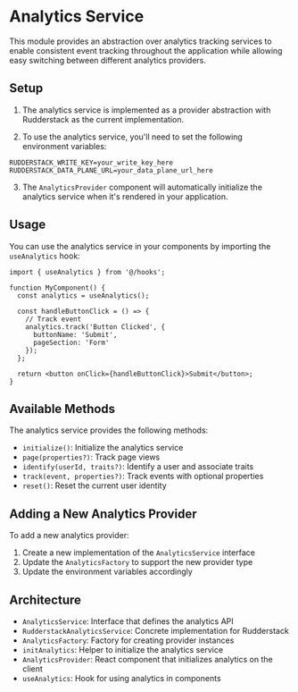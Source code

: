 # Analytics Service

This module provides an abstraction over analytics tracking services to enable consistent event tracking throughout the application while allowing easy switching between different analytics providers.

## Setup

1. The analytics service is implemented as a provider abstraction with Rudderstack as the current implementation.

2. To use the analytics service, you'll need to set the following environment variables:

```
RUDDERSTACK_WRITE_KEY=your_write_key_here
RUDDERSTACK_DATA_PLANE_URL=your_data_plane_url_here
```

3. The `AnalyticsProvider` component will automatically initialize the analytics service when it's rendered in your application.

## Usage

You can use the analytics service in your components by importing the `useAnalytics` hook:

```tsx
import { useAnalytics } from '@/hooks';

function MyComponent() {
  const analytics = useAnalytics();
  
  const handleButtonClick = () => {
    // Track event
    analytics.track('Button Clicked', {
      buttonName: 'Submit',
      pageSection: 'Form'
    });
  };
  
  return <button onClick={handleButtonClick}>Submit</button>;
}
```

## Available Methods

The analytics service provides the following methods:

- `initialize()`: Initialize the analytics service
- `page(properties?)`: Track page views
- `identify(userId, traits?)`: Identify a user and associate traits
- `track(event, properties?)`: Track events with optional properties
- `reset()`: Reset the current user identity

## Adding a New Analytics Provider

To add a new analytics provider:

1. Create a new implementation of the `AnalyticsService` interface
2. Update the `AnalyticsFactory` to support the new provider type
3. Update the environment variables accordingly

## Architecture

- `AnalyticsService`: Interface that defines the analytics API
- `RudderstackAnalyticsService`: Concrete implementation for Rudderstack
- `AnalyticsFactory`: Factory for creating provider instances
- `initAnalytics`: Helper to initialize the analytics service
- `AnalyticsProvider`: React component that initializes analytics on the client
- `useAnalytics`: Hook for using analytics in components 